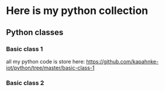 # Here is my python collection

## Python classes
### Basic class 1
all my python code is store here: https://github.com/kapahnke-iot/python/tree/master/basic-class-1
### Basic class 2
